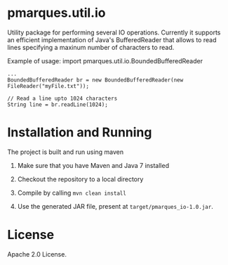 pmarques.util.io
================

Utility package for performing several IO operations.
Currently it supports an efficient implementation of Java's BufferedReader that allows to read lines specifying a maxinum number of characters to read.

Example of usage:
    import pmarques.util.io.BoundedBufferedReader
    
    ...
    BoundedBufferedReader br = new BoundedBufferedReader(new FileReader("myFile.txt"));
    
    // Read a line upto 1024 characters
    String line = br.readLine(1024);


Installation and Running
========================

The project is built and run using maven

1. Make sure that you have Maven and Java 7 installed

2. Checkout the repository to a local directory

3. Compile by calling `mvn clean install`

4. Use the generated JAR file, present at `target/pmarques_io-1.0.jar`.


License
=======

Apache 2.0 License.
